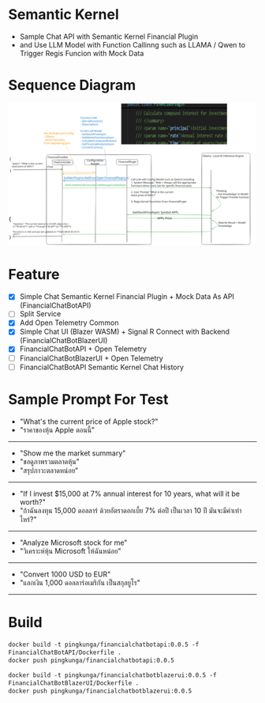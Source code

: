 # Semantic Kernel 

- Sample Chat API with Semantic Kernel Financial Plugin 
- and Use LLM Model with Function Callinng such as LLAMA / Qwen to Trigger Regis Funcion with Mock Data

# Sequence Diagram 

![Sequence Diagram ](./FinancialChatV1.svg "Sequence Diagram ")

# Feature 

- [x] Simple Chat Semantic Kernel Financial Plugin + Mock Data As API (FinancialChatBotAPI)
- [ ] Split Service 
- [x] Add Open Telemetry Common 
- [x] Simple Chat UI (Blazer WASM) + Signal R Connect with Backend (FinancialChatBotBlazerUI)
- [x] FinancialChatBotAPI + Open Telemetry
- [ ] FinancialChatBotBlazerUI + Open Telemetry
- [ ] FinancialChatBotAPI Semantic Kernel Chat History 

# Sample Prompt For Test

- "What's the current price of Apple stock?"
- "ราคาของหุ้น Apple ตอนนี้"

***

- "Show me the market summary"
- "ขอดูภาพรวมตลาดหุ้น"
- "สรุปภาวะตลาดหน่อย"

***

- "If I invest $15,000 at 7% annual interest for 10 years, what will it be worth?"
- "ถ้าฉันลงทุน 15,000 ดอลลาร์ ด้วยอัตราดอกเบี้ย 7% ต่อปี เป็นเวลา 10 ปี มันจะมีค่าเท่าไหร่?"

***

- "Analyze Microsoft stock for me"
- "วิเคราะห์หุ้น Microsoft ให้ฉันหน่อย"

***

- "Convert 1000 USD to EUR"
- "แลกเงิน 1,000 ดอลลาร์อเมริกัน เป็นสกุลยูโร"

***


# Build 

```
docker build -t pingkunga/financialchatbotapi:0.0.5 -f FinancialChatBotAPI/Dockerfile .
docker push pingkunga/financialchatbotapi:0.0.5
```

```
docker build -t pingkunga/financialchatbotblazerui:0.0.5 -f FinancialChatBotBlazerUI/Dockerfile .
docker push pingkunga/financialchatbotblazerui:0.0.5
```
